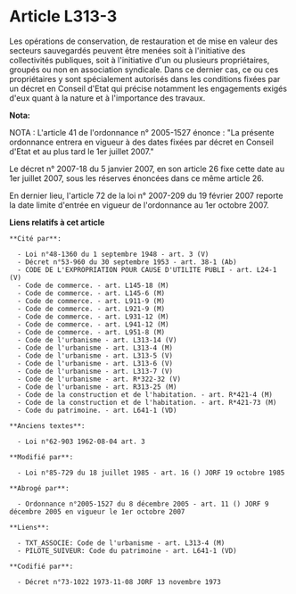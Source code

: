 # Article L313-3

Les opérations de conservation, de restauration et de mise en valeur des secteurs sauvegardés peuvent être menées soit à
l'initiative des collectivités publiques, soit à l'initiative d'un ou plusieurs propriétaires, groupés ou non en association
syndicale. Dans ce dernier cas, ce ou ces propriétaires y sont spécialement autorisés dans les conditions fixées par un
décret en Conseil d'Etat qui précise notamment les engagements exigés d'eux quant à la nature et à l'importance des travaux.

**Nota:**

NOTA : L'article 41 de l'ordonnance n° 2005-1527 énonce : "La présente ordonnance entrera en vigueur à des dates fixées par
décret en Conseil d'Etat et au plus tard le 1er juillet 2007."

Le décret n° 2007-18 du 5 janvier 2007, en son article 26 fixe cette date au 1er juillet 2007, sous les réserves énoncées
dans ce même article 26.

En dernier lieu, l'article 72 de la loi n° 2007-209 du 19 février 2007 reporte la date limite d'entrée en vigueur de
l'ordonnance au 1er octobre 2007.

**Liens relatifs à cet article**

	**Cité par**:

	  - Loi n°48-1360 du 1 septembre 1948 - art. 3 (V)
	  - Décret n°53-960 du 30 septembre 1953 - art. 38-1 (Ab)
	  - CODE DE L'EXPROPRIATION POUR CAUSE D'UTILITE PUBLI - art. L24-1 (V)
	  - Code de commerce. - art. L145-18 (M)
	  - Code de commerce. - art. L145-6 (M)
	  - Code de commerce. - art. L911-9 (M)
	  - Code de commerce. - art. L921-9 (M)
	  - Code de commerce. - art. L931-12 (M)
	  - Code de commerce. - art. L941-12 (M)
	  - Code de commerce. - art. L951-8 (M)
	  - Code de l'urbanisme - art. L313-14 (V)
	  - Code de l'urbanisme - art. L313-4 (M)
	  - Code de l'urbanisme - art. L313-5 (V)
	  - Code de l'urbanisme - art. L313-6 (V)
	  - Code de l'urbanisme - art. L313-7 (V)
	  - Code de l'urbanisme - art. R*322-32 (V)
	  - Code de l'urbanisme - art. R313-25 (M)
	  - Code de la construction et de l'habitation. - art. R*421-4 (M)
	  - Code de la construction et de l'habitation. - art. R*421-73 (M)
	  - Code du patrimoine. - art. L641-1 (VD)

	**Anciens textes**:

	  - Loi n°62-903 1962-08-04 art. 3

	**Modifié par**:

	  - Loi n°85-729 du 18 juillet 1985 - art. 16 () JORF 19 octobre 1985

	**Abrogé par**:

	  - Ordonnance n°2005-1527 du 8 décembre 2005 - art. 11 () JORF 9 décembre 2005 en vigueur le 1er octobre 2007

	**Liens**:

	  - TXT_ASSOCIE: Code de l'urbanisme - art. L313-4 (M)
	  - PILOTE_SUIVEUR: Code du patrimoine - art. L641-1 (VD)

	**Codifié par**:

	  - Décret n°73-1022 1973-11-08 JORF 13 novembre 1973
